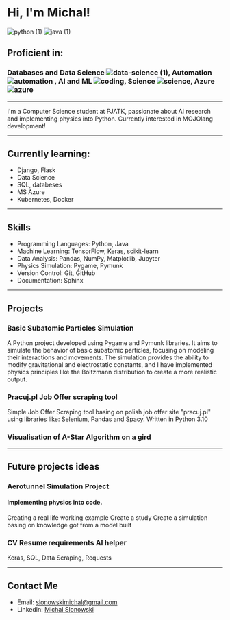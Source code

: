 # Hi, I'm Michal!

![python (1)](https://github.com/gluchy1/gluchy1/assets/70800019/2244e384-f183-4824-ad23-c49b49a747b0) ![java (1)](https://github.com/gluchy1/gluchy1/assets/70800019/29c2b56b-437c-4d98-b9c7-3409a65e50e3)


## Proficient in:
### Databases and Data Science ![data-science (1)](https://github.com/gluchy1/gluchy1/assets/70800019/4fb05ede-dc3c-49db-ae92-21a8087aa5c3), Automation ![automation](https://github.com/gluchy1/gluchy1/assets/70800019/e6c92672-e444-4f88-bf72-f31c464169bf) , AI and ML ![coding](https://github.com/gluchy1/gluchy1/assets/70800019/7d3500a8-1514-4761-b588-0b8d5ccaec87), Science ![science](https://github.com/gluchy1/gluchy1/assets/70800019/c40da5b8-527e-43af-9eac-988a82c78da8), Azure ![azure](https://github.com/gluchy1/gluchy1/assets/70800019/e8d15aab-af8a-45d7-a010-8c98e02a9405)

---

I'm a Computer Science student at PJATK, passionate about AI research and implementing physics into Python.
Currently interested in MOJOlang development!

---

## Currently learning:
- Django, Flask
- Data Science
- SQL, databeses
- MS Azure
- Kubernetes, Docker

---

## Skills

- Programming Languages: Python, Java
- Machine Learning: TensorFlow, Keras, scikit-learn
- Data Analysis: Pandas, NumPy, Matplotlib, Jupyter
- Physics Simulation: Pygame, Pymunk
- Version Control: Git, GitHub
- Documentation: Sphinx

---

## Projects

### Basic Subatomic Particles Simulation

A Python project developed using Pygame and Pymunk libraries. It aims to simulate the behavior of basic subatomic particles, focusing on modeling their interactions and movements. The simulation provides the ability to modify gravitational and electrostatic constants, and I have implemented physics principles like the Boltzmann distribution to create a more realistic output.

### Pracuj.pl Job Offer scraping tool
Simple Job Offer Scraping tool basing on polish job offer site "pracuj.pl" using libraries like: Selenium, Pandas and Spacy. Written in Python 3.10

### Visualisation of A-Star Algorithm on a gird

---

## Future projects ideas

### Aerotunnel Simulation Project
#### Implementing physics into code.
Creating a real life working example
Create a study
Create a simulation basing on knowledge got from a model built

### CV Resume requirements AI helper
Keras, SQL, Data Scraping, Requests

---

## Contact Me

- Email: slonowskimichal@gmail.com
- LinkedIn: [Michal Slonowski](https://www.linkedin.com/in/michalslonowski/)
